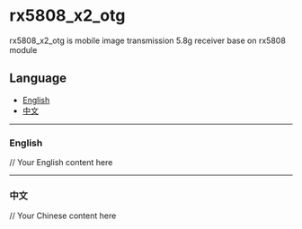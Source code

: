 # rx5808_x2_otg
rx5808_x2_otg is mobile image transmission 5.8g receiver base on rx5808 module

## Language

- [English](#english)
- [中文](#中文)

---

### English

// Your English content here

---

### 中文

// Your Chinese content here
